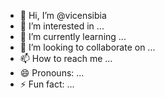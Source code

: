 - 👋 Hi, I’m @vicensibia
- 👀 I’m interested in ...
- 🌱 I’m currently learning ...
- 💞️ I’m looking to collaborate on ...
- 📫 How to reach me ...
- 😄 Pronouns: ...
- ⚡ Fun fact: ...

<!---
vicensibia/vicensibia is a ✨ special ✨ repository because its `README.md` (this file) appears on your GitHub profile.
You can click the Preview link to take a look at your changes.
--->
